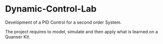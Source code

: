 # Dynamic-Control-Lab

Development of a PID Control for a second order System.

The project requires to model, simulate and then apply what is learned on a Quanser Kit.
